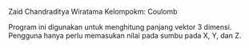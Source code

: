 Zaid Chandraditya Wiratama
Kelompokm: Coulomb

Program ini digunakan untuk menghitung panjang vektor 3 dimensi. Pengguna hanya perlu memasukan nilai pada sumbu pada X, Y, dan Z.
